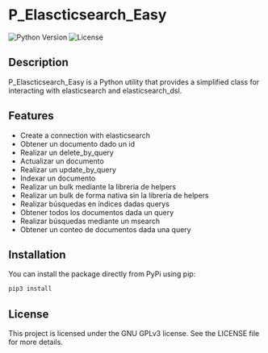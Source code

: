# P_Elascticsearch_Easy

![Python Version](https://img.shields.io/badge/python-3.8%2B-red)
![License](https://img.shields.io/badge/license-GPLv3-green)

## Description

P_Elascticsearch_Easy is a Python utility that provides a simplified class for interacting with elasticsearch and elasticsearch_dsl.

## Features

- Create a connection with elasticsearch
- Obtener un documento dado un id
- Realizar un delete_by_query
- Actualizar un documento
- Realizar un update_by_query
- Indexar un documento
- Realizar un bulk mediante la libreria de helpers
- Realizar un bulk de forma nativa sin la librería de helpers
- Realizar búsquedas en índices dadas querys
- Obtener todos los documentos dada un query
- Realizar búsquedas mediante un msearch
- Obtener un conteo de documentos dada una query

## Installation

You can install the package directly from PyPi using pip:

```bash
pip3 install 
```

## License

This project is licensed under the GNU GPLv3 license. See the LICENSE file for more details.
